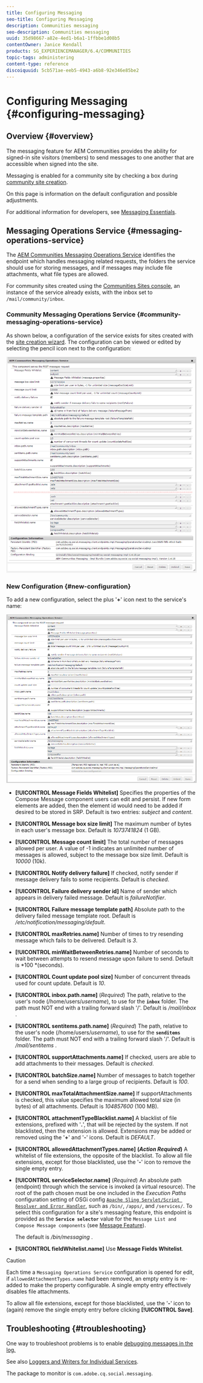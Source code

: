 ```yaml
---
title: Configuring Messaging
seo-title: Configuring Messaging
description: Communities messaging
seo-description: Communities messaging
uuid: 35d98667-a82e-4ed1-b6a1-1ffbbe1d08b5
contentOwner: Janice Kendall
products: SG_EXPERIENCEMANAGER/6.4/COMMUNITIES
topic-tags: administering
content-type: reference
discoiquuid: 5cb571ae-eeb5-4943-a6b8-92e346e85be2
---
```


# Configuring Messaging {#configuring-messaging}

## Overview {#overview}

The messaging feature for AEM Communities provides the ability for signed-in site visitors (members) to send messages to one another that are accessible when signed into the site.

Messaging is enabled for a community site by checking a box during [community site creation](sites-console.md).

On this page is information on the default configuration and possible adjustments.

For additional information for developers, see [Messaging Essentials](essentials-messaging.md).

## Messaging Operations Service {#messaging-operations-service}

The [AEM Communities Messaging Operations Service](http://localhost:4502/system/console/configMgr/com.adobe.cq.social.messaging.client.endpoints.impl.MessagingOperationsServiceImpl) identifies the endpoint which handles messaging related requests, the folders the service should use for storing messages, and if messages may include file attachments, what file types are allowed.

For community sites created using the [Communities Sites console](sites-console.md), an instance of the service already exists, with the inbox set to `/mail/community/inbox`.

### Community Messaging Operations Service {#community-messaging-operations-service}

As shown below, a configuration of the service exists for sites created with the [site creation wizard](sites-console.md). The configuration can be viewed or edited by selecting the pencil icon next to the configuration:

![chlimage_1-63](assets/chlimage_1-63.png)

### New Configuration {#new-configuration}

To add a new configuration, select the plus '**+**' icon next to the service's name:

![chlimage_1-64](assets/chlimage_1-64.png)

* **[!UICONTROL Message Fields Whitelist]** 
  Specifies the properties of the Compose Message component users can edit and persist. If new form elements are added, then the element id would need to be added if desired to be stored in SRP. Default is two entries: *subject* and *content*.

* **[!UICONTROL Message box size limit]** 
  The maximum number of bytes in each user's message box. Default is *1073741824* (1 GB).

* **[!UICONTROL Message count limit]** 
  The total number of messages allowed per user. A value of -1 indicates an unlimited number of messages is allowed, subject to the message box size limit. Default is *10000* (10k).

* **[!UICONTROL Notify delivery failure]** 
  If checked, notify sender if message delivery fails to some recipients. Default is *checked*.

* **[!UICONTROL Failure delivery sender id]** 
  Name of sender which appears in delivery failed message. Default is *failureNotifier*.

* **[!UICONTROL Failure message template path]** 
  Absolute path to the delivery failed message template root. Default is */etc/notification/messaging/default*.

* **[!UICONTROL maxRetries.name]** 
  Number of times to try resending message which fails to be delivered. Default is *3*.

* **[!UICONTROL minWaitBetweenRetries.name]** 
  Number of seconds to wait between attempts to resend message upon failure to send. Default is *100 *(seconds).

* **[!UICONTROL Count update pool size]** 
  Number of concurrent threads used for count update. Default is *10*.

* **[!UICONTROL inbox.path.name]** 
  (*Required*) The path, relative to the user's node (/home/users/*username*), to use for the **`inbox`** folder. The path must NOT end with a trailing forward slash '/'. Default is */mail/inbox* .

* **[!UICONTROL sentitems.path.name]** 
  (*Required*) The path, relative to the user's node (/home/users/*username*), to use for the **`senditems`** folder. The path must NOT end with a trailing forward slash '/'. Default is */mail/sentitems* .

* **[!UICONTROL supportAttachments.name]** 
  If checked, users are able to add attachments to their messages. Default is *checked*.

* **[!UICONTROL batchSize.name]** 
  Number of messages to batch together for a send when sending to a large group of recipients. Default is *100*.

* **[!UICONTROL maxTotalAttachmentSize.name]** 
  If supportAttachments is checked, this value specifies the maximum allowed total size (in bytes) of all attachments. Default is *104857600* (100 MB).

* **[!UICONTROL attachmentTypeBlacklist.name]** 
  A blacklist of file extensions, prefixed with '**.**', that will be rejected by the system. If not blacklisted, then the extension is allowed. Extensions may be added or removed using the '**+**' and '**-**' icons. Default is *DEFAULT*.

* **[!UICONTROL allowedAttachmentTypes.name]** 
  **(*Action Required*)** A whitelist of file extensions, the opposite of the blacklist. To allow all file extensions, except for those blacklisted, use the '**-**' icon to remove the single empty entry.

* **[!UICONTROL serviceSelector.name]** 
  (*Required*) An absolute path (endpoint) through which the service is invoked (a virtual resource). The root of the path chosen must be one included in the *Execution Paths* configuration setting of OSGi config [ `Apache Sling Servlet/Script Resolver and Error Handler`](http://localhost:4502/system/console/configMgr/org.apache.sling.servlets.resolver.SlingServletResolver), such as `/bin/`, `/apps/`, and `/services/`. To select this configuration for a site's messaging feature, this endpoint is provided as the **`Service selector`** value for the `Message List and Compose Message components` (see [Message Feature](configure-messaging.md)).  
  
  The default is */bin/messaging* .

* **[!UICONTROL fieldWhitelist.name]** 
  Use **Message Fields Whitelist**.

>[!CAUTION]
>
>Each time a `Messaging Operations Service` configuration is opened for edit, if `allowedAttachmentTypes.name` had been removed, an empty entry is re-added to make the property configurable. A single empty entry effectively disables file attachments.
>
>To allow all file extensions, except for those blacklisted, use the '**-**' icon to (again) remove the single empty entry before clicking **[!UICONTROL Save]**.

## Troubleshooting {#troubleshooting}

One way to troubleshoot problems is to enable [debugging messages in the log.](../../help/sites-administering/troubleshooting.md)

See also [Loggers and Writers for Individual Services](../../help/sites-deploying/configure-logging.md#loggers-and-writers-for-individual-services).

The package to monitor is `com.adobe.cq.social.messaging`. 
